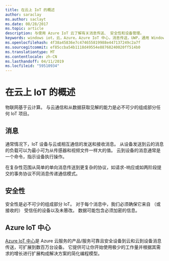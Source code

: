 ```yaml
---
title: 在云上 IoT 的概述
author: saraclay
ms.author: saclayt
ms.date: 08/28/2017
ms.topic: article
description: 与使用 Azure IoT 云了解有关消息传送、 安全性和设备管理。
keywords: windows iot，云，Azure，Azure IoT 中心，消息传送，UWP，通用 Windows 平台
ms.openlocfilehash: 4f38a45836e7c474655819988e447137249c2a7f
ms.sourcegitcommit: ef85ccba54b1118d49554e88768240020ff514b0
ms.translationtype: MT
ms.contentlocale: zh-CN
ms.lasthandoff: 04/11/2019
ms.locfileid: "59510934"
---
```

# <a name="overview-of-iot-on-the-cloud"></a>在云上 IoT 的概述

物联网基于云计算。 与云通信和从数据获取见解的能力是必不可少的组成部分任何 IoT 项目。

## <a name="messaging"></a>消息

通常情况下，IoT 设备与云或相互通信的发送和接收消息。 从设备发送到云的消息的负载可以为最小可为从传感器和视频文件一样大的值。 云到设备的消息通常是一个命令，指示设备执行操作。


在复杂性范围从简单的单向消息传送到更复杂的协议，如请求-响应或如两阶段提交的事务协议不同消息传递通信模式。

## <a name="security"></a>安全性

安全性是必不可少的组成部分 IoT。 对于每个消息中，我们必须确保它来自 （或接收的） 受信任的设备以及未篡改。 数据可能包含必须加密的信息。

## <a name="azure-iot-hub"></a>Azure IoT 中心

[Azure IoT 中心](https://azure.microsoft.com/services/iot-hub/)是 Azure 云服务的产品/服务可靠且安全设备到云和云到设备消息传送，可扩展到数百万台设备。 它提供可让你开始使用极少的工作量并根据其需求的增长进行扩展构成解决方案的简化编程模型。

